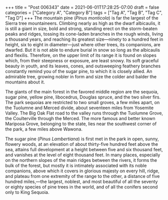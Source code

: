 +++
title = "Post 006343"
date = 2021-06-01T17:28:25-07:00
draft = false
categories = ["Category A", "Category B"]
tags = ["Tag A", "Tag B", "Tag C", "Tag D"]
+++
The mountain pine (_Pinus monticola_) is far the largest of the Sierra tree mountaineers. Climbing nearly as high as the dwarf albicaulis, it is still a giant in size, bold and strong, standing erect on the storm-beaten peaks and ridges, tossing its cone-laden branches in the rough winds, living a thousand years, and reaching its greatest size—ninety to a hundred feet in height, six to eight in diameter—just where other trees, its companions, are dwarfed. But it is not able to endure burial in snow so long as the albicaulis and flexilis. Therefore, on the upper limit of its range it is found on slopes which, from their steepness or exposure, are least snowy. Its soft graceful beauty in youth, and its leaves, cones, and outsweeping feathery branches constantly remind you of the sugar pine, to which it is closely allied. An admirable tree, growing nobler in form and size the colder and balder the mountains about it.

The giants of the main forest in the favored middle region are the sequoia, sugar pine, yellow pine, libocedrus, Douglas spruce, and the two silver firs. The park sequoias are restricted to two small groves, a few miles apart, on the Tuolumne and Merced divide, about seventeen miles from Yosemite Valley. The Big Oak Flat road to the valley runs through the Tuolumne Grove, the Coulterville through the Merced. The more famous and better known Mariposa Grove, belonging to the state, lies near the southwest corner of the park, a few miles above Wawona.

The sugar pine (_Pinus Lambertiana_) is first met in the park in open, sunny, flowery woods, at an elevation of about thirty-five hundred feet above the sea, attains full development at a height between five and six thousand feet, and vanishes at the level of eight thousand feet. In many places, especially on the northern slopes of the main ridges between the rivers, it forms the bulk of the forest, but mostly it is intimately associated with its noble companions, above which it covers in glorious majesty on every hill, ridge, and plateau from one extremity of the range to the other, a distance of five hundred miles,—the largest, noblest, and most beautiful of all the seventy or eighty species of pine trees in the world, and of all the conifers second only to King Sequoia.
